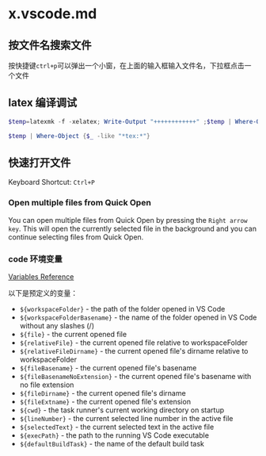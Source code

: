# x.vscode.md

## 按文件名搜索文件

按快捷键`ctrl+p`可以弹出一个小窗，在上面的输入框输入文件名，下拉框点击一个文件

## latex 编译调试

```powershell
$temp=latexmk -f -xelatex; Write-Output "++++++++++++" ;$temp | Where-Object {$_ -like "*tex:*"}
```

```powershell
$temp | Where-Object {$_ -like "*tex:*"}
```

## 快速打开文件

Keyboard Shortcut: `Ctrl+P`

### Open multiple files from Quick Open

You can open multiple files from Quick Open by pressing the `Right arrow key`.
This will open the currently selected file in the background
and you can continue selecting files from Quick Open.

### code 环境变量

[Variables Reference](https://code.visualstudio.com/docs/editor/variables-reference)

以下是预定义的变量：

+ `${workspaceFolder}` - the path of the folder opened in VS Code
+ `${workspaceFolderBasename}` - the name of the folder opened in VS Code without any slashes (/)
+ `${file}` - the current opened file
+ `${relativeFile}` - the current opened file relative to workspaceFolder
+ `${relativeFileDirname}` - the current opened file's dirname relative to workspaceFolder
+ `${fileBasename}` - the current opened file's basename
+ `${fileBasenameNoExtension}` - the current opened file's basename with no file extension
+ `${fileDirname}` - the current opened file's dirname
+ `${fileExtname}` - the current opened file's extension
+ `${cwd}` - the task runner's current working directory on startup
+ `${lineNumber}` - the current selected line number in the active file
+ `${selectedText}` - the current selected text in the active file
+ `${execPath}` - the path to the running VS Code executable
+ `${defaultBuildTask}` - the name of the default build task
